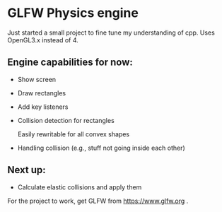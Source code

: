 # GLFW Physics engine

Just started a small project to fine tune my understanding of cpp.
Uses OpenGL3.x instead of 4.

## Engine capabilities for now:

- Show screen
- Draw rectangles
- Add key listeners
- Collision detection for rectangles

  Easily rewritable for all convex shapes

- Handling collision (e.g., stuff not going inside each other)

## Next up:

- Calculate elastic collisions and apply them

For the project to work, get GLFW from https://www.glfw.org .
